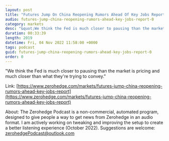 ```yaml
---
layout: post
title: "Futures Jump On China Reopening Rumors Ahead Of Key Jobs Report"
audio: futures-jump-china-reopening-rumors-ahead-key-jobs-report-0
category: markets
desc: "&quot;We think the Fed is much closer to pausing than the market is pricing and much closer than what they're trying to convey.&quot;"
duration: 00:33:39
length: 2019
datetime: Fri, 04 Nov 2022 11:58:00 +0000
tags: podcast
guid: futures-jump-china-reopening-rumors-ahead-key-jobs-report-0
order: 0
---
```

&quot;We think the Fed is much closer to pausing than the market is pricing and much closer than what they're trying to convey.&quot;

Link: [https://www.zerohedge.com/markets/futures-jump-china-reopening-rumors-ahead-key-jobs-report](https://www.zerohedge.com/markets/futures-jump-china-reopening-rumors-ahead-key-jobs-report)

About: The Zerohedge Podcast is a non-commercial, automated program, designed to give people a way to get news from Zerohedge in an audio format.  I am actively working on tweaking and improving the setup to create a better listening experience (October 2022).  Suggestions are welcome: [zerohedgePodcast@outlook.com](mailto:zerohedgePodcast@outlook.com)